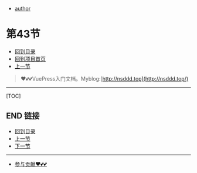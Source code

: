 + [author](https://github.com/3293172751)
# 第43节
+ [回到目录](../README.md)
+ [回到项目首页](../../README.md)
+ [上一节](42.md)
> ❤️💕💕VuePress入门文档。Myblog:[http://nsddd.top](http://nsddd.top/)
---
[TOC]





## END 链接
+ [回到目录](../README.md)
+ [上一节](42.md)
+ [下一节](44.md)
---
+ [参与贡献❤️💕💕](https://github.com/3293172751/Block_Chain/blob/master/Git/git-contributor.md)